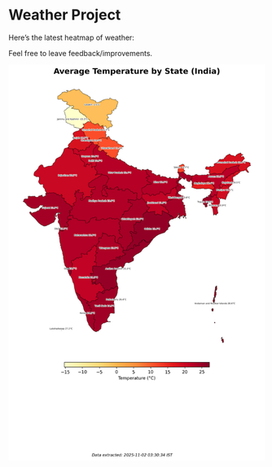 # Weather Project

Here’s the latest heatmap of weather:

Feel free to leave feedback/improvements.

![India Heatmap](docs/assets/india_heatmap.png?v=068305)
